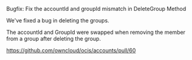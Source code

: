 Bugfix: Fix the accountId and groupId mismatch in DeleteGroup Method

We've fixed a bug in deleting the groups.

The accountId and GroupId were swapped when removing the member from a group after deleting
the group.

<https://github.com/owncloud/ocis/accounts/pull/60>
